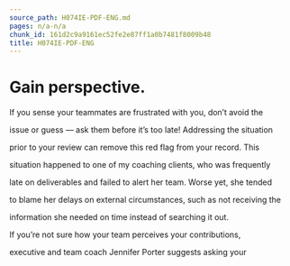 ```yaml
---
source_path: H074IE-PDF-ENG.md
pages: n/a-n/a
chunk_id: 161d2c9a9161ec52fe2e87ff1a0b7481f8009b48
title: H074IE-PDF-ENG
---
```

# Gain perspective.

If you sense your teammates are frustrated with you, don’t avoid the

issue or guess — ask them before it’s too late! Addressing the situation

prior to your review can remove this red flag from your record. This

situation happened to one of my coaching clients, who was frequently

late on deliverables and failed to alert her team. Worse yet, she tended

to blame her delays on external circumstances, such as not receiving the

information she needed on time instead of searching it out.

If you’re not sure how your team perceives your contributions,

executive and team coach Jennifer Porter suggests asking your
